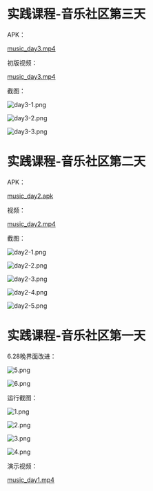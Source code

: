 
# 实践课程-⾳乐社区第三天

APK：


[music_day3.mp4](media/music_day3.mp4)

初版视频：

[music_day3.mp4](media/music_day3.mp4)



截图：


![day3-1.png](media/day3-1.png)

![day3-2.png](media/day3-2.png)

![day3-3.png](media/day3-3.png)




# 实践课程-⾳乐社区第二天

APK：

[music_day2.apk](APK/music_day2.apk)

视频：

[music_day2.mp4](media/music_day2.mp4)


截图：

![day2-1.png](media/day2-1.png)

![day2-2.png](media/day2-2.png)

![day2-3.png](media/day2-3.png)

![day2-4.png](media/day2-4.png)

![day2-5.png](media/day2-5.png)

# 实践课程-⾳乐社区第⼀天


6.28晚界面改进：

![5.png](media/5.png)

![6.png](media/6.png)

运行截图：

![1.png](media/1.png)

![2.png](media/2.png)

![3.png](media/3.png)

![4.png](media/4.png)




演示视频：

[music_day1.mp4](media/music_day1.mp4)








